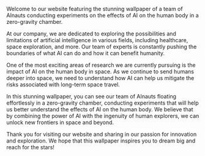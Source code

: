 <!--
Write me content for website with wallpaper "A team of AInauts in a zero-gravity chamber conducting experiments on the effects of AI on the human body."
-->

<!--font:Poppins-->

Welcome to our website featuring the stunning wallpaper of a team of AInauts conducting experiments on the effects of AI on the human body in a zero-gravity chamber.

At our company, we are dedicated to exploring the possibilities and limitations of artificial intelligence in various fields, including healthcare, space exploration, and more. Our team of experts is constantly pushing the boundaries of what AI can do and how it can benefit humanity.

One of the most exciting areas of research we are currently pursuing is the impact of AI on the human body in space. As we continue to send humans deeper into space, we need to understand how AI can help us mitigate the risks associated with long-term space travel.

In this stunning wallpaper, you can see our team of AInauts floating effortlessly in a zero-gravity chamber, conducting experiments that will help us better understand the effects of AI on the human body. We believe that by combining the power of AI with the ingenuity of human explorers, we can unlock new frontiers in space and beyond.

Thank you for visiting our website and sharing in our passion for innovation and exploration. We hope that this wallpaper inspires you to dream big and reach for the stars!
